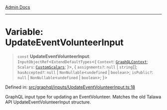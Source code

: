 [Admin Docs](/)

***

# Variable: UpdateEventVolunteerInput

> `const` **UpdateEventVolunteerInput**: `InputObjectRef`\<`ExtendDefaultTypes`\<\{ `Context`: [`GraphQLContext`](../../../context/type-aliases/GraphQLContext.md); `Scalars`: [`CustomScalars`](../../../scalars/type-aliases/CustomScalars.md); \}\>, \{ `assignments?`: `null` \| `string`[]; `hasAccepted?`: `null` \| `NonNullable`\<`undefined` \| `boolean`\>; `isPublic?`: `null` \| `NonNullable`\<`undefined` \| `boolean`\>; \}\>

Defined in: [src/graphql/inputs/UpdateEventVolunteerInput.ts:18](https://github.com/Sourya07/talawa-api/blob/4e4298c85a0d2c28affa824f2aab7ec32b5f3ac5/src/graphql/inputs/UpdateEventVolunteerInput.ts#L18)

GraphQL input type for updating an EventVolunteer.
Matches the old Talawa API UpdateEventVolunteerInput structure.
